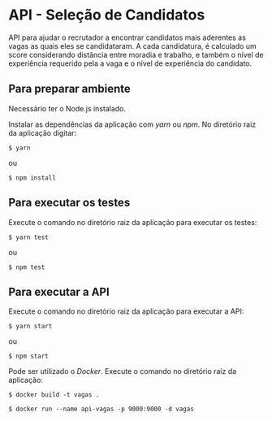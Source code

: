 # API - Seleção de Candidatos
API para ajudar o recrutador a encontrar candidatos mais aderentes as vagas as quais eles se candidataram.
A cada candidatura, é calculado um score considerando distância entre moradia e trabalho, e também o nível de experiência requerido pela a vaga e o nível de experiência do candidato.

## Para preparar ambiente ##
Necessário ter o Node.js instalado.

Instalar as dependências da aplicação com *yarn* ou *npm*. No diretório raiz da aplicação digitar:

```shell
$ yarn
```
ou

```shell
$ npm install
```

## Para executar os testes ##
Execute o comando no diretório raiz da aplicação para executar os testes:

```shell
$ yarn test
```
ou

```shell
$ npm test
```

## Para executar a API ##
Execute o comando no diretório raiz da aplicação para executar a API:

```shell
$ yarn start
```
ou

```shell
$ npm start
```

Pode ser utilizado o *Docker*. Execute o comando no diretório raíz da aplicação:

```shell
$ docker build -t vagas .

$ docker run --name api-vagas -p 9000:9000 -d vagas
```
